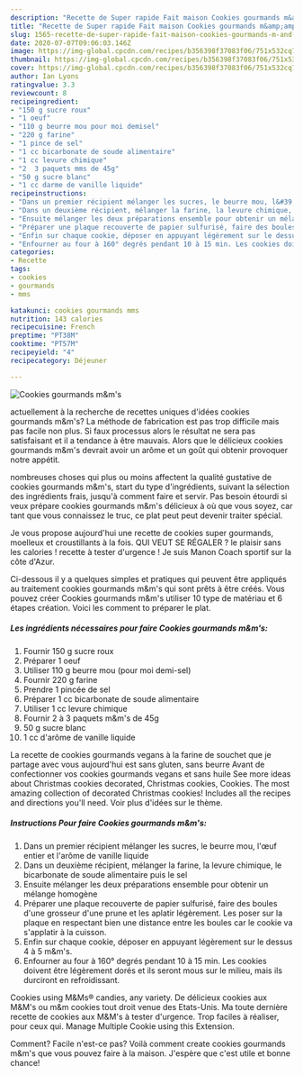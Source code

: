```yaml
---
description: "Recette de Super rapide Fait maison Cookies gourmands m&amp;amp;m&amp;#39;s"
title: "Recette de Super rapide Fait maison Cookies gourmands m&amp;amp;m&amp;#39;s"
slug: 1565-recette-de-super-rapide-fait-maison-cookies-gourmands-m-and-amp-m-and-39-s
date: 2020-07-07T09:06:03.146Z
image: https://img-global.cpcdn.com/recipes/b356398f37083f06/751x532cq70/cookies-gourmands-mms-photo-principale-de-la-recette.jpg
thumbnail: https://img-global.cpcdn.com/recipes/b356398f37083f06/751x532cq70/cookies-gourmands-mms-photo-principale-de-la-recette.jpg
cover: https://img-global.cpcdn.com/recipes/b356398f37083f06/751x532cq70/cookies-gourmands-mms-photo-principale-de-la-recette.jpg
author: Ian Lyons
ratingvalue: 3.3
reviewcount: 8
recipeingredient:
- "150 g sucre roux"
- "1 oeuf"
- "110 g beurre mou pour moi demisel"
- "220 g farine"
- "1 pince de sel"
- "1 cc bicarbonate de soude alimentaire"
- "1 cc levure chimique"
- "2  3 paquets mms de 45g"
- "50 g sucre blanc"
- "1 cc darme de vanille liquide"
recipeinstructions:
- "Dans un premier récipient mélanger les sucres, le beurre mou, l&#39;œuf entier et l&#39;arôme de vanille liquide"
- "Dans un deuxième récipient, mélanger la farine, la levure chimique, le bicarbonate de soude alimentaire puis le sel"
- "Ensuite mélanger les deux préparations ensemble pour obtenir un mélange homogène"
- "Préparer une plaque recouverte de papier sulfurisé, faire des boules d&#39;une grosseur d&#39;une prune et les aplatir légèrement. Les poser sur la plaque en respectant bien une distance entre les boules car le cookie va s&#39;applatir à la cuisson."
- "Enfin sur chaque cookie, déposer en appuyant légèrement sur le dessus 4 à 5 m&amp;m&#39;s."
- "Enfourner au four à 160° degrés pendant 10 à 15 min. Les cookies doivent être légèrement dorés et ils seront mous sur le milieu, mais ils durciront en refroidissant."
categories:
- Recette
tags:
- cookies
- gourmands
- mms

katakunci: cookies gourmands mms 
nutrition: 143 calories
recipecuisine: French
preptime: "PT38M"
cooktime: "PT57M"
recipeyield: "4"
recipecategory: Déjeuner

---
```



![Cookies gourmands m&amp;m&#39;s](https://img-global.cpcdn.com/recipes/b356398f37083f06/751x532cq70/cookies-gourmands-mms-photo-principale-de-la-recette.jpg)

actuellement à la recherche de recettes uniques d'idées cookies gourmands m&amp;m&#39;s? La méthode de fabrication est pas trop difficile mais pas facile non plus. Si faux processus alors le résultat ne sera pas satisfaisant et il a tendance à être mauvais. Alors que le délicieux cookies gourmands m&amp;m&#39;s devrait avoir un arôme et un goût qui obtenir provoquer notre appétit.

nombreuses choses qui plus ou moins affectent la qualité gustative de cookies gourmands m&amp;m&#39;s, start du type d'ingrédients, suivant la sélection des ingrédients frais, jusqu'à comment faire et servir. Pas besoin étourdi si veux prépare cookies gourmands m&amp;m&#39;s délicieux à où que vous soyez, car tant que vous connaissez le truc, ce plat peut peut devenir traiter spécial.

Je vous propose aujourd&#39;hui une recette de cookies super gourmands, moelleux et croustillants à la fois. QUI VEUT SE RÉGALER ? le plaisir sans les calories ! recette à tester d&#39;urgence ! Je suis Manon Coach sportif sur la côte d&#39;Azur.


Ci-dessous il y a quelques simples et pratiques qui peuvent être appliqués au traitement cookies gourmands m&amp;m&#39;s qui sont prêts à être créés. Vous pouvez créer Cookies gourmands m&amp;m&#39;s utiliser 10 type de matériau et 6 étapes création. Voici les comment to préparer le plat.

<!--inarticleads1-->

##### Les ingrédients nécessaires pour faire Cookies gourmands m&amp;m&#39;s:

1. Fournir 150 g sucre roux
1. Préparer 1 oeuf
1. Utiliser 110 g beurre mou (pour moi demi-sel)
1. Fournir 220 g farine
1. Prendre 1 pincée de sel
1. Préparer 1 cc bicarbonate de soude alimentaire
1. Utiliser 1 cc levure chimique
1. Fournir 2 à 3 paquets m&amp;m&#39;s de 45g
1.  50 g sucre blanc
1.  1 cc d&#39;arôme de vanille liquide


La recette de cookies gourmands vegans à la farine de souchet que je partage avec vous aujourd&#39;hui est sans gluten, sans beurre Avant de confectionner vos cookies gourmands vegans et sans huile  See more ideas about Christmas cookies decorated, Christmas cookies, Cookies. The most amazing collection of decorated Christmas cookies! Includes all the recipes and directions you&#39;ll need. Voir plus d&#39;idées sur le thème. 

<!--inarticleads2-->

##### Instructions Pour faire Cookies gourmands m&amp;m&#39;s:

1. Dans un premier récipient mélanger les sucres, le beurre mou, l&#39;œuf entier et l&#39;arôme de vanille liquide
1. Dans un deuxième récipient, mélanger la farine, la levure chimique, le bicarbonate de soude alimentaire puis le sel
1. Ensuite mélanger les deux préparations ensemble pour obtenir un mélange homogène
1. Préparer une plaque recouverte de papier sulfurisé, faire des boules d&#39;une grosseur d&#39;une prune et les aplatir légèrement. Les poser sur la plaque en respectant bien une distance entre les boules car le cookie va s&#39;applatir à la cuisson.
1. Enfin sur chaque cookie, déposer en appuyant légèrement sur le dessus 4 à 5 m&amp;m&#39;s.
1. Enfourner au four à 160° degrés pendant 10 à 15 min. Les cookies doivent être légèrement dorés et ils seront mous sur le milieu, mais ils durciront en refroidissant.


Cookies using M&amp;Ms® candies, any variety. De délicieux cookies aux M&amp;M&#39;s ou m&amp;m cookies tout droit venue des Etats-Unis. Ma toute dernière recette de cookies aux M&amp;M&#39;s à tester d&#39;urgence. Trop faciles à réaliser, pour ceux qui. Manage Multiple Cookie using this Extension. 


Comment? Facile n'est-ce pas? Voilà comment create cookies gourmands m&amp;m&#39;s que vous pouvez faire à la maison. J'espère que c'est utile et bonne chance!
